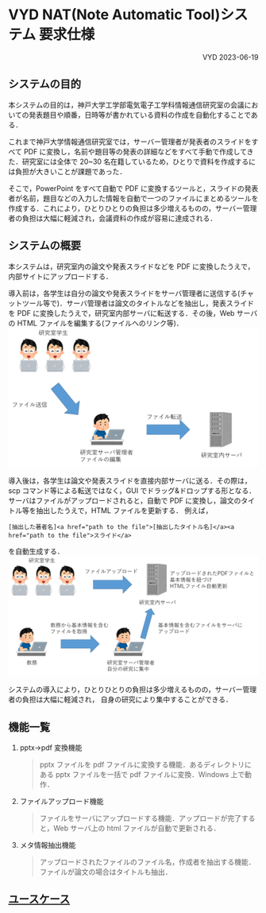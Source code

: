 # VYD NAT(Note Automatic Tool)システム 要求仕様

<div style="text-align: right;">
    VYD  2023-06-19
</div>

## システムの目的

本システムの目的は，神戸大学工学部電気電子工学科情報通信研究室の会議においての発表題目や順番，日時等が書かれている資料の作成を自動化することである．

これまで神戸大学情報通信研究室では，サーバー管理者が発表者のスライドをすべて PDF に変換し，名前や題目等の発表の詳細などをすべて手動で作成してきた．研究室には全体で 20~30 名在籍しているため，ひとりで資料を作成するには負担が大きいことが課題であった．

そこで，PowerPoint をすべて自動で PDF に変換するツールと，スライドの発表者が名前，題目などの入力した情報を自動で一つのファイルにまとめるツールを作成する．これにより，ひとりひとりの負担は多少増えるものの，サーバー管理者の負担は大幅に軽減され，会議資料の作成が容易に達成される．

## システムの概要

本システムは，研究室内の論文や発表スライドなどを PDF に変換したうえで，内部サイトにアップロードする．

導入前は，各学生は自分の論文や発表スライドをサーバ管理者に送信する(チャットツール等で)．サーバ管理者は論文のタイトルなどを抽出し，発表スライドを
PDF に変換したうえで，研究室内部サーバに転送する．その後，Web サーバの HTML ファイルを編集する(ファイルへのリンク等)．
![導入前](image/before.png)

導入後は，各学生は論文や発表スライドを直接内部サーバに送る．その際は，scp コマンド等による転送ではなく，GUI でドラッグ&ドロップする形となる．
サーバはファイルがアップロードされると，自動で PDF に変換し，論文のタイトル等を抽出したうえで，HTML ファイルを更新する．
例えば，

`[抽出した著者名]<a href="path to the file">[抽出したタイトル名]</a><a href="path to the file">スライド</a>`

を自動生成する．
![導入後](image/after_v2.png)

システムの導入により，ひとりひとりの負担は多少増えるものの，サーバー管理者の負担は大幅に軽減され，
自身の研究により集中することができる．

## 機能一覧

1. pptx→pdf 変換機能
   > pptx ファイルを pdf ファイルに変換する機能．あるディレクトリにある pptx ファイルを一括で pdf ファイルに変換．Windows 上で動作．
2. ファイルアップロード機能
   > ファイルをサーバにアップロードする機能．アップロードが完了すると，Web サーバ上の html ファイルが自動で更新される．
3. メタ情報抽出機能
   > アップロードされたファイルのファイル名，作成者を抽出する機能．ファイルが論文の場合はタイトルも抽出．

## [ユースケース](./usecase/README.md)
